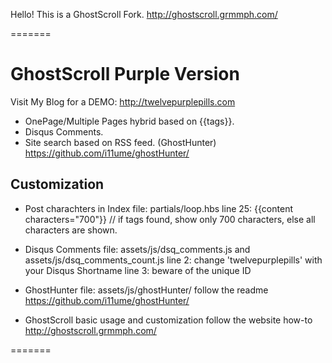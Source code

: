 Hello! This is a GhostScroll Fork. http://ghostscroll.grmmph.com/

=======

# GhostScroll Purple Version
Visit My Blog for a DEMO: http://twelvepurplepills.com

* OnePage/Multiple Pages hybrid based on {{tags}}.
* Disqus Comments.
* Site search based on RSS feed. (GhostHunter) https://github.com/i11ume/ghostHunter/

## Customization

* Post charachters in Index
  file: partials/loop.hbs
  line 25: {{content characters="700"}} // if tags found, show only 700 characters, else all characters are shown.
  
* Disqus Comments
  file: assets/js/dsq_comments.js and assets/js/dsq_comments_count.js
  line 2: change 'twelvepurplepills' with your Disqus Shortname
  line 3: beware of the unique ID
  
* GhostHunter
  file: assets/js/ghostHunter/
  follow the readme https://github.com/i11ume/ghostHunter/
  
* GhostScroll basic usage and customization
  follow the website how-to http://ghostscroll.grmmph.com/

  

=======

